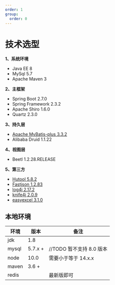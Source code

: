 ```yaml
---
order: 1
group:
  order: 0
---
```


# 技术选型

**1、系统环境**

- Java EE 8
- MySql 5.7
- Apache Maven 3

**2、主框架**

- Spring Boot 2.7.0
- Spring Framework 2.3.2
- Apache Shiro 1.6.0
- Quartz 2.3.0

**3、持久层**

- [Apache MyBatis-plus 3.3.2](https://baomidou.com/)
- Alibaba Druid 1.1.22

**4、视图层**

- Beetl 1.2.28.RELEASE

**5、第三方**

- [Hutool 5.8.2](https://hutool.cn/docs/#/)
- [Fastjson 1.2.83](https://github.com/alibaba/fastjson)
- [log4j 2.17.2](https://logging.apache.org/log4j/2.x/)
- [knife4j 2.0.9](https://doc.xiaominfo.com/)
- [easyexcel 3.1.0](https://github.com/alibaba/easyexcel)

## 本地环境

| 环境  | 版本    | 备注                     |
| ----- | ------- | ------------------------ |
| jdk   | 1.8     |                          |
| mysql | 5.7.x + | //TODO 暂不支持 8.0 版本 |
| node  | 10.0    | 需要小于等于 14.x.x      |
| maven | 3.6 +   |                          |
| redis |         | 最新版即可               |
